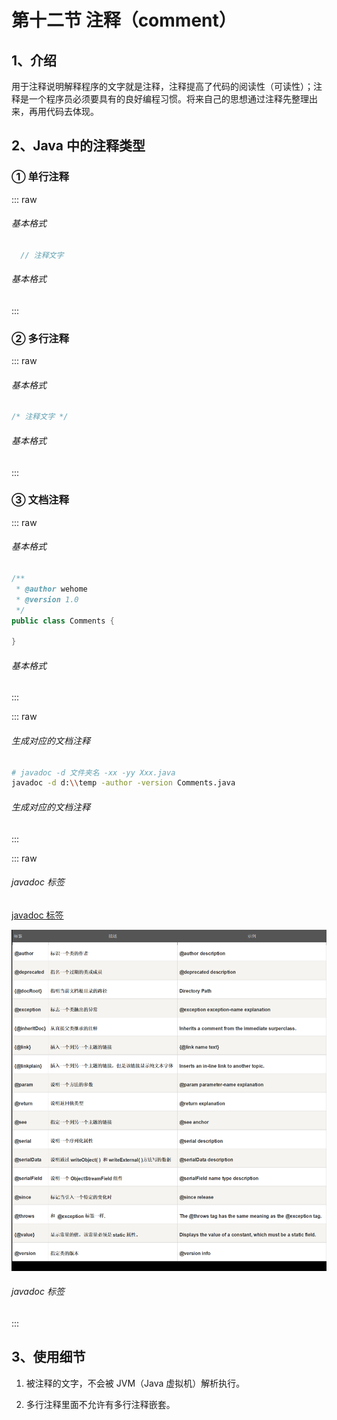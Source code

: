 # 第十二节 注释（comment）

## 1、介绍

用于注释说明解释程序的文字就是注释，注释提高了代码的阅读性（可读性）；注释是一个程序员必须要具有的良好编程习惯。将来自己的思想通过注释先整理出来，再用代码去体现。

## 2、Java 中的注释类型

### ① 单行注释

::: raw

<h6>
  <span class="title">基本格式</span>
</h6>

```java
  // 注释文字
```

<h6>
  <span class="title">基本格式</span>
</h6>

:::

### ② 多行注释

::: raw

<h6>
  <span class="title">基本格式</span>
</h6>

```java
/* 注释文字 */
```

<h6>
  <span class="title">基本格式</span>
</h6>

:::

### ③ 文档注释

::: raw

<h6>
  <span class="title">基本格式</span>
</h6>

```java
/**
 * @author wehome
 * @version 1.0
 */
public class Comments {

}
```

<h6>
  <span class="title">基本格式</span>
</h6>

:::

::: raw

<h6>
  <span class="title">生成对应的文档注释</span>
</h6>

```sh
# javadoc -d 文件夹名 -xx -yy Xxx.java
javadoc -d d:\\temp -author -version Comments.java
```

<h6>
  <span class="title">生成对应的文档注释</span>
</h6>

:::

::: raw

<h6>
  <span class="title">javadoc 标签</span>
</h6>

[javadoc 标签](https://raw.githubusercontent.com/wehome-h/typora-images-repository/main/images/javadoc标签.docx)

![](https://raw.githubusercontent.com/wehome-h/typora-images-repository/main/images/20240413220252.png)

<h6>
  <span class="title">javadoc 标签</span>
</h6>

:::

## 3、使用细节

1.  被注释的文字，不会被 JVM（Java 虚拟机）解析执行。

2.  多行注释里面不允许有多行注释嵌套。
